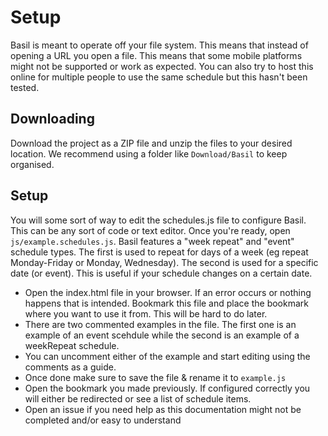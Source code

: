 # Setup
Basil is meant to operate off your file system. This means that instead of opening a URL you open a file. This means that some mobile platforms might not be supported or work as expected. You can also try to host this online for multiple people to use the same schedule but this hasn't been tested.

## Downloading
Download the project as a ZIP file and unzip the files to your desired location. We recommend using a folder like `Download/Basil` to keep organised. 

## Setup
You will some sort of way to edit the schedules.js file to configure Basil. This can be any sort of code or text editor. Once you're ready, open `js/example.schedules.js`. Basil features a "week repeat" and "event" schedule types. The first is used to repeat for days of a week (eg repeat Monday-Friday or Monday, Wednesday). The second is used for a specific date (or event). This is useful if your schedule changes on a certain date.
- Open the index.html file in your browser. If an error occurs or nothing happens that is intended. Bookmark this file and place the bookmark where you want to use it from. This will be hard to do later.
- There are two commented examples in the file. The first one is an example of an event scehdule while the second is an example of a weekRepeat schedule.
- You can uncomment either of the example and start editing using the comments as a guide.
- Once done make sure to save the file & rename it to `example.js`
- Open the bookmark you made previously. If configured correctly you will either be redirected or see a list of schedule items.
- Open an issue if you need help as this documentation might not be completed and/or easy to understand
